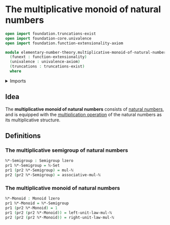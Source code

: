 # The multiplicative monoid of natural numbers

```agda
open import foundation.truncations-exist
open import foundation-core.univalence
open import foundation.function-extensionality-axiom

module elementary-number-theory.multiplicative-monoid-of-natural-numbers
  (funext : function-extensionality)
  (univalence : univalence-axiom)
  (truncations : truncations-exist)
  where
```

<details><summary>Imports</summary>

```agda
open import elementary-number-theory.equality-natural-numbers funext univalence truncations
open import elementary-number-theory.multiplication-natural-numbers

open import foundation.dependent-pair-types
open import foundation.universe-levels

open import group-theory.monoids funext univalence truncations
open import group-theory.semigroups funext univalence
```

</details>

## Idea

The **multiplicative monoid of natural numbers** consists of
[natural numbers](elementary-number-theory.natural-numbers.md), and is equipped
with the
[multiplication operation](elementary-number-theory.multiplication-natural-numbers.md)
of the natural numbers as its multiplicative structure.

## Definitions

### The multiplicative semigroup of natural numbers

```agda
ℕ*-Semigroup : Semigroup lzero
pr1 ℕ*-Semigroup = ℕ-Set
pr1 (pr2 ℕ*-Semigroup) = mul-ℕ
pr2 (pr2 ℕ*-Semigroup) = associative-mul-ℕ
```

### The multiplicative monoid of natural numbers

```agda
ℕ*-Monoid : Monoid lzero
pr1 ℕ*-Monoid = ℕ*-Semigroup
pr1 (pr2 ℕ*-Monoid) = 1
pr1 (pr2 (pr2 ℕ*-Monoid)) = left-unit-law-mul-ℕ
pr2 (pr2 (pr2 ℕ*-Monoid)) = right-unit-law-mul-ℕ
```
